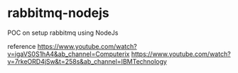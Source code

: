 # rabbitmq-nodejs
POC on setup rabbitmq using NodeJs

reference
https://www.youtube.com/watch?v=igaVS0S1hA4&ab_channel=Computerix
https://www.youtube.com/watch?v=7rkeORD4jSw&t=258s&ab_channel=IBMTechnology
